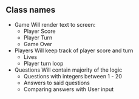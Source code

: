## Class names
- Game
    Will render text to screen:
    - Player Score
    - Player Turn
    - Game Over
- Players
    Will keep track of player score and turn
    - Lives
    - Player turn loop
- Questions
    Will contain majority of the logic
    - Questions with integers between 1 - 20
    - Answers to said questions
    - Comparing answers with User input